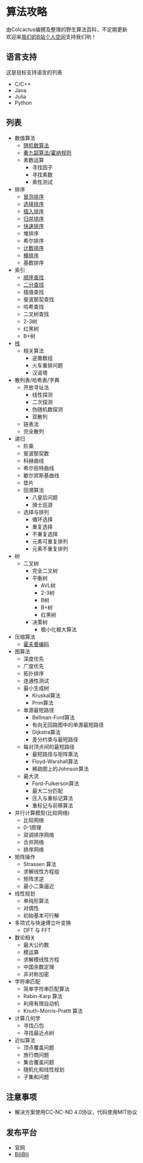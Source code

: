 # 算法攻略  
由Colcactus编撰及整理的野生算法百科，不定期更新  
欢迎来[我们的B站个人空间](https://space.bilibili.com/473292188)支持我们哟！  

## 语言支持

这是目标支持语言的列表

- C/C++
- Java
- Julia
- Python

## 列表

- 数值算法
    - [随机数算法](https://github.com/Colcactus/Algorithm/tree/main/base/random_number)
    - [秦九韶算法/霍纳规则](https://github.com/Colcactus/Algorithm/tree/main/base/hornier_scheme)
    - 素数运算
        - 寻找因子
        - 寻找素数
        - 素性测试
- 排序
    - [冒泡排序](https://github.com/Colcactus/Algorithm/tree/main/base/sort/bubble_sort)
    - [选择排序](https://github.com/Colcactus/Algorithm/tree/main/base/sort/selection_sort)
    - [插入排序](https://github.com/Colcactus/Algorithm/tree/main/base/sort/insertion_sort)
    - [归并排序](https://github.com/Colcactus/Algorithm/tree/main/base/sort/merge_sort)
    - [快速排序](https://github.com/Colcactus/Algorithm/tree/main/base/sort/quick_sort)
    - 堆排序
    - 希尔排序
    - [计数排序](https://github.com/Colcactus/Algorithm/tree/main/base/sort/counting_sort)
    - [桶排序](https://github.com/Colcactus/Algorithm/tree/main/base/sort/bucket_sort)
    - 基数排序
- 索引
    - [顺序查找](https://github.com/Colcactus/Algorithm/tree/main/base/index/linear_search)
    - [二分查找](https://github.com/Colcactus/Algorithm/tree/main/base/index/binary_search)
    - 插值查找
    - 斐波那契查找
    - 哈希查找
    - 二叉树查找
    - 2-3树
    - 红黑树
    - B+树
- [栈](https://github.com/Colcactus/Algorithm/tree/main/base/stack)
    - 相关算法
        - 逆置数组
        - 火车重排问题
        - 汉诺塔
- 散列表/哈希表/字典
    - 开放寻址法
        - 线性探测
        - 二次探测
        - 伪随机数探测
        - 双散列
    - 链表法
    - 完全散列
- 递归
    - 阶乘
    - 斐波那契数
    - 科赫曲线
    - 希尔伯特曲线
    - 歇尔宾斯基曲线
    - 垫片
    - 回溯算法
        - 八皇后问题
        - 骑士巡游
    - 选择与排列
        - 循环选择
        - 重复选择
        - 不重复选择
        - 元素可重复排列
        - 元素不重复排列
- 树
    - 二叉树
        - 完全二叉树
        - 平衡树
            - AVL树
            - 2-3树
            - B树
            - B+树
            - 红黑树
        - 决策树
            - 极小化极大算法
- 压缩算法
    - [霍夫曼编码](https://github.com/Colcactus/Algorithm/tree/main/base/compression_algorithm/huffman)
- 图算法
    - 深度优先
    - 广度优先
    - 拓扑排序
    - 连通性测试
    - 最小生成树
        - Kruskal算法
        - Prim算法
    - 单源最短路径
        - Bellman-Ford算法
        - 有向无回路图中的单源最短路径
        - Dijkstra算法
        - 差分约束与最短路径
    - 每对顶点间的最短路径
        - 最短路径与矩阵乘法
        - Floyd-Warshall算法
        - 稀疏图上的Johnson算法
    - 最大流
        - Ford-Fulkerson算法
        - 最大二分匹配
        - 压入与重标记算法
        - 重标记与前移算法
- 并行计算模型(比较网络)
    - 比较网络
    - 0-1原理
    - 双调排序网络
    - 合并网络
    - 排序网络
- 矩阵操作
    - Strassen 算法
    - 求解线性方程组
    - 矩阵求逆
    - 最小二乘逼近
- 线性规划
    - 单纯形算法
    - 对偶性
    - 初始基本可行解
- 多项式与快速傅立叶变换
    - DFT 与 FFT
- 数论相关
    - 最大公约数
    - 模运算
    - 求解模线性方程
    - 中国余数定理
    - 非对称加密
- 字符串匹配
    - 简单字符串匹配算法
    - Rabin-Karp 算法
    - 利用有限自动机
    - Knuth-Morris-Prattt 算法
- 计算几何学
    - 寻找凸包
    - 寻找最近点树
- 近似算法
    - 顶点覆盖问题
    - 旅行商问题
    - 集合覆盖问题
    - 随机化和线性规划
    - 子集和问题

## 注意事项
- 解决方案使用CC-NC-ND 4.0协议，代码使用MIT协议

## 发布平台
- 官网
- [BiliBili](https://space.bilibili.com/473292188)

